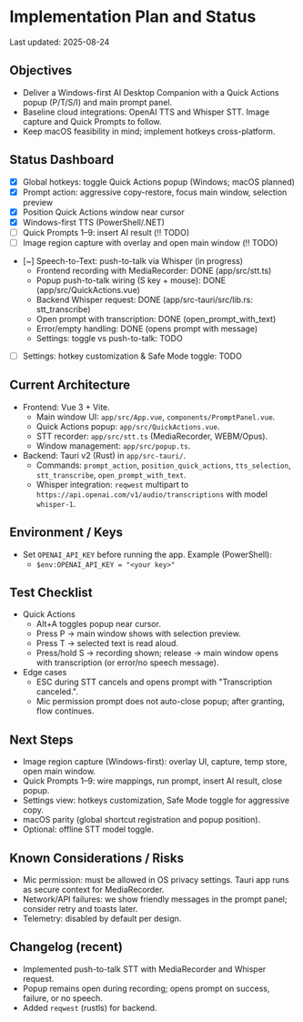 # Implementation Plan and Status

Last updated: 2025-08-24

## Objectives
- Deliver a Windows-first AI Desktop Companion with a Quick Actions popup (P/T/S/I) and main prompt panel.
- Baseline cloud integrations: OpenAI TTS and Whisper STT. Image capture and Quick Prompts to follow.
- Keep macOS feasibility in mind; implement hotkeys cross-platform.

## Status Dashboard
- [x] Global hotkeys: toggle Quick Actions popup (Windows; macOS planned)
- [x] Prompt action: aggressive copy-restore, focus main window, selection preview
- [x] Position Quick Actions window near cursor
- [x] Windows-first TTS (PowerShell/.NET)
- [ ] Quick Prompts 1–9: insert AI result (‼️ TODO)
- [ ] Image region capture with overlay and open main window (‼️ TODO)
- [~] Speech-to-Text: push-to-talk via Whisper (in progress)
  - Frontend recording with MediaRecorder: DONE (app/src/stt.ts)
  - Popup push-to-talk wiring (S key + mouse): DONE (app/src/QuickActions.vue)
  - Backend Whisper request: DONE (app/src-tauri/src/lib.rs: stt_transcribe)
  - Open prompt with transcription: DONE (open_prompt_with_text)
  - Error/empty handling: DONE (opens prompt with message)
  - Settings: toggle vs push-to-talk: TODO
- [ ] Settings: hotkey customization & Safe Mode toggle: TODO

## Current Architecture
- Frontend: Vue 3 + Vite.
  - Main window UI: `app/src/App.vue`, `components/PromptPanel.vue`.
  - Quick Actions popup: `app/src/QuickActions.vue`.
  - STT recorder: `app/src/stt.ts` (MediaRecorder, WEBM/Opus).
  - Window management: `app/src/popup.ts`.
- Backend: Tauri v2 (Rust) in `app/src-tauri/`.
  - Commands: `prompt_action`, `position_quick_actions`, `tts_selection`, `stt_transcribe`, `open_prompt_with_text`.
  - Whisper integration: `reqwest` multipart to `https://api.openai.com/v1/audio/transcriptions` with model `whisper-1`.

## Environment / Keys
- Set `OPENAI_API_KEY` before running the app. Example (PowerShell):
  - `$env:OPENAI_API_KEY = "<your key>"`

## Test Checklist
- Quick Actions
  - Alt+A toggles popup near cursor.
  - Press P → main window shows with selection preview.
  - Press T → selected text is read aloud.
  - Press/hold S → recording shown; release → main window opens with transcription (or error/no speech message).
- Edge cases
  - ESC during STT cancels and opens prompt with "Transcription canceled.".
  - Mic permission prompt does not auto-close popup; after granting, flow continues.

## Next Steps
- Image region capture (Windows-first): overlay UI, capture, temp store, open main window.
- Quick Prompts 1–9: wire mappings, run prompt, insert AI result, close popup.
- Settings view: hotkeys customization, Safe Mode toggle for aggressive copy.
- macOS parity (global shortcut registration and popup position).
- Optional: offline STT model toggle.

## Known Considerations / Risks
- Mic permission: must be allowed in OS privacy settings. Tauri app runs as secure context for MediaRecorder.
- Network/API failures: we show friendly messages in the prompt panel; consider retry and toasts later.
- Telemetry: disabled by default per design.

## Changelog (recent)
- Implemented push-to-talk STT with MediaRecorder and Whisper request.
- Popup remains open during recording; opens prompt on success, failure, or no speech.
- Added `reqwest` (rustls) for backend.
